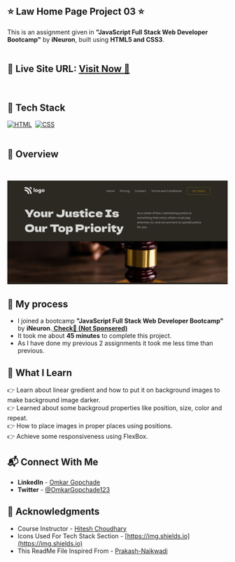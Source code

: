 ## ⭐ Law Home Page Project 03 ⭐

This is an assignment given in **"JavaScript Full Stack Web Developer Bootcamp"** by **iNeuron**, built using **HTML5 and CSS3**.
<br>
<br>

## 📌 **Live Site URL:** <a href="#">**Visit Now** 🚀</a>

<br>

## 📌 Tech Stack

[![HTML](https://img.shields.io/badge/html5%20-%23E34F26.svg?&style=for-the-badge&logo=html5&logoColor=white)](https://github.com/OMKARGOPCHADE)&nbsp;
[![CSS](https://img.shields.io/badge/css3%20-%231572B6.svg?&style=for-the-badge&logo=css3&logoColor=white)](https://github.com/OMKARGOPCHADE)&nbsp;
<br>
<br>

## 📌 Overview

<br>

![Screenshot](./assets/screenshot.png?raw=true "Template Screenshot")

## 📌 My process

- I joined a bootcamp **"JavaScript Full Stack Web Developer Bootcamp"** by **iNeuron**.<a href="https://ineuron.ai/"> **Check🚀 (Not Sponsered)**</a>
- It took me about **45 minutes** to complete this project.
- As I have done my previous 2 assignments it took me less time than previous.

## 📌 What I Learn

👉 Learn about linear gredient and how to put it on background images to make background image darker.  
👉 Learned about some backgroud properties like position, size, color and repeat.  
👉 How to place images in proper places using positions.  
👉 Achieve some responsiveness using FlexBox.

## 📬 Connect With Me

- **LinkedIn** - [Omkar Gopchade](https://www.linkedin.com/in/omkargopchade/)
- **Twitter** - [@OmkarGopchade123](https://www.twitter.com/Omkargopchade123)

## 📌 Acknowledgments

- Course Instructor - [Hitesh Choudhary](https://github.com/hiteshchoudhary)
- Icons Used For Tech Stack Section - [https://img.shields.io](https://img.shields.io)
- This ReadMe File Inspired From - [Prakash-Naikwadi](https://github.com/Prakash-Naikwadi)
